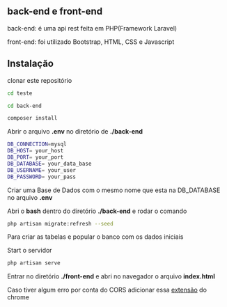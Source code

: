 ## back-end e front-end

back-end: é uma api rest feita em PHP(Framework Laravel)

front-end: foi utilizado Bootstrap, HTML, CSS e Javascript

## Instalação

clonar este repositório 

```bash
cd teste 
```

```bash
cd back-end 
```

```bash
composer install
```

Abrir o arquivo **.env** no diretório de **./back-end**
```bash
DB_CONNECTION=mysql
DB_HOST= your_host
DB_PORT= your_port
DB_DATABASE= your_data_base
DB_USERNAME= your_user
DB_PASSWORD= your_pass
```
Criar uma Base de Dados com o mesmo nome que esta na DB_DATABASE no arquivo **.env**

Abri o **bash** dentro do diretório **./back-end** e rodar o comando 
```bash
php artisan migrate:refresh --seed
```
Para criar as tabelas e popular o banco com os dados iniciais

Start o servidor 
```bash
php artisan serve
```
Entrar no diretório **./front-end** e abri no navegador o arquivo **index.html**

Caso tiver algum erro por conta do CORS adicionar essa [extensão](https://chrome.google.com/webstore/detail/moesif-orign-cors-changer/digfbfaphojjndkpccljibejjbppifbc) do chrome

